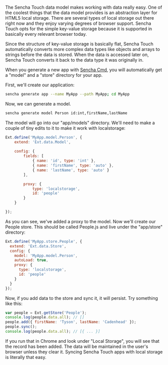The Sencha Touch data model makes working with data really easy. One of the coolest things that the data model provides is an abstraction layer for HTML5 local storage. There are several types of local storage out there right now and they enjoy varying degrees of browser support. Sencha Touch opts for the simple key-value storage because it is supported in basically every relevant browser today.

<!-- more -->

Since the structure of key-value storage is basically flat, Sencha Touch automatically converts more complex data types like objects and arrays to strings before the data is stored. When the data is accessed later on, Sencha Touch converts it back to the data type it was originally in.

When you generate a new app with [Sencha Cmd](http://www.sencha.com/products/sencha-cmd/download), you will automatically get a "model" and a "store" directory for your app.

First, we'll create our application:

```bash
sencha generate app --name MyApp --path MyApp; cd MyApp
```

Now, we can generate a model.

```bash
sencha generate model Person id:int,firstName,lastName
```

The model will go into our "app/models" directory. We'll need to make a couple of tiny edits to it to make it work with localstorage:

```javascript
Ext.define('MyApp.model.Person', {
    extend: 'Ext.data.Model',
    
    config: {
        fields: [
            { name: 'id', type: 'int' },
            { name: 'firstName', type: 'auto' },
            { name: 'lastName', type: 'auto' }
        ],

        proxy: {
            type: 'localstorage',
            id: 'people'
        }
    }

});
```

As you can see, we've added a proxy to the model. Now we'll create our People store. This should be called People.js and live under the "app/store" directory:

```javascript
Ext.define('MyApp.store.People', {
  extend: 'Ext.data.Store',
  config: {
    model: 'MyApp.model.Person',
    autoLoad: true,
    proxy: {
      type: 'localstorage',
      id: 'people'
    }
  }
});
```

Now, if you add data to the store and sync it, it will persist. Try something like this:

```javascript
var people = Ext.getStore('People');
console.log(people.data.all); // []
people.add({ firstName: 'Tyson', lastName: 'Cadenhead' });
people.sync();
console.log(people.data.all); // [{ ... }]
```

If you run that in Chrome and look under "Local Storage", you will see that the record has been added. The data will be maintained in the user's browser unless they clear it. Syncing Sencha Touch apps with local storage is literally that easy.